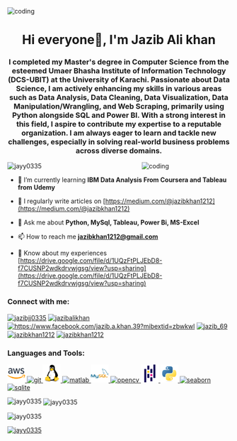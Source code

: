 <img align="centre" alt="coding" lenth = "2000" width="1200" src="https://dainstudios.com/wp-content/uploads/2022/08/Data-natives_banner_2.gif">



<h1 align="center">Hi everyone👋, I'm Jazib Ali khan</h1>
<h3 align="center">I completed my Master's degree in Computer Science from the esteemed Umaer Bhasha Institute of Information Technology (DCS-UBIT) at the University of Karachi. Passionate about Data Science, I am actively enhancing my skills in various areas such as Data Analysis, Data Cleaning, Data Visualization, Data Manipulation/Wrangling, and Web Scraping, primarily using Python alongside SQL and Power BI. With a strong interest in this field, I aspire to contribute my expertise to a reputable organization. I am always eager to learn and tackle new challenges, especially in solving real-world business problems across diverse domains.</h3>

<img align="right" alt="coding" width="200" src="https://i.pinimg.com/originals/e8/f4/53/e8f453469a3ec97ecd354df465d73913.gif">

<p align="left"> <img src="https://komarev.com/ghpvc/?username=jayy0335&label=Profile%20views&color=0e75b6&style=flat" alt="jayy0335" /> </p>

- 🌱 I’m currently learning **IBM Data Analysis From Coursera and Tableau from Udemy**

- 📝 I regularly write articles on [https://medium.com/@jazibkhan1212](https://medium.com/@jazibkhan1212)

- 💬 Ask me about **Python, MySql, Tableau, Power Bi, MS-Excel**

- 📫 How to reach me **jazibkhan1212@gmail.com**

- 📄 Know about my experiences [https://drive.google.com/file/d/1UQzFtPLJEbD8-f7CUSNP2wdkdrvwjgsg/view?usp=sharing](https://drive.google.com/file/d/1UQzFtPLJEbD8-f7CUSNP2wdkdrvwjgsg/view?usp=sharing)

<h3 align="left">Connect with me:</h3>
<p align="left">
<a href="https://twitter.com/jazibjj0335" target="blank"><img align="center" src="https://raw.githubusercontent.com/rahuldkjain/github-profile-readme-generator/master/src/images/icons/Social/twitter.svg" alt="jazibjj0335" height="30" width="40" /></a>
<a href="https://linkedin.com/in/jazibalikhan" target="blank"><img align="center" src="https://raw.githubusercontent.com/rahuldkjain/github-profile-readme-generator/master/src/images/icons/Social/linked-in-alt.svg" alt="jazibalikhan" height="30" width="40" /></a>
<a href="https://fb.com/https://www.facebook.com/jazib.a.khan.39?mibextid=zbwkwl" target="blank"><img align="center" src="https://raw.githubusercontent.com/rahuldkjain/github-profile-readme-generator/master/src/images/icons/Social/facebook.svg" alt="https://www.facebook.com/jazib.a.khan.39?mibextid=zbwkwl" height="30" width="40" /></a>
<a href="https://instagram.com/jazib_69" target="blank"><img align="center" src="https://raw.githubusercontent.com/rahuldkjain/github-profile-readme-generator/master/src/images/icons/Social/instagram.svg" alt="jazib_69" height="30" width="40" /></a>
<a href="https://medium.com/jazibkhan1212" target="blank"><img align="center" src="https://raw.githubusercontent.com/rahuldkjain/github-profile-readme-generator/master/src/images/icons/Social/medium.svg" alt="jazibkhan1212" height="30" width="40" /></a>
<a href="https://www.hackerrank.com/jazibkhan1212" target="blank"><img align="center" src="https://raw.githubusercontent.com/rahuldkjain/github-profile-readme-generator/master/src/images/icons/Social/hackerrank.svg" alt="jazibkhan1212" height="30" width="40" /></a>
</p>

<h3 align="left">Languages and Tools:</h3>
<p align="left"> <a href="https://aws.amazon.com" target="_blank" rel="noreferrer"> <img src="https://raw.githubusercontent.com/devicons/devicon/master/icons/amazonwebservices/amazonwebservices-original-wordmark.svg" alt="aws" width="40" height="40"/> </a> <a href="https://git-scm.com/" target="_blank" rel="noreferrer"> <img src="https://www.vectorlogo.zone/logos/git-scm/git-scm-icon.svg" alt="git" width="40" height="40"/> </a> <a href="https://www.linux.org/" target="_blank" rel="noreferrer"> <img src="https://raw.githubusercontent.com/devicons/devicon/master/icons/linux/linux-original.svg" alt="linux" width="40" height="40"/> </a> <a href="https://www.mathworks.com/" target="_blank" rel="noreferrer"> <img src="https://upload.wikimedia.org/wikipedia/commons/2/21/Matlab_Logo.png" alt="matlab" width="40" height="40"/> </a> <a href="https://www.mysql.com/" target="_blank" rel="noreferrer"> <img src="https://raw.githubusercontent.com/devicons/devicon/master/icons/mysql/mysql-original-wordmark.svg" alt="mysql" width="40" height="40"/> </a> <a href="https://opencv.org/" target="_blank" rel="noreferrer"> <img src="https://www.vectorlogo.zone/logos/opencv/opencv-icon.svg" alt="opencv" width="40" height="40"/> </a> <a href="https://pandas.pydata.org/" target="_blank" rel="noreferrer"> <img src="https://raw.githubusercontent.com/devicons/devicon/2ae2a900d2f041da66e950e4d48052658d850630/icons/pandas/pandas-original.svg" alt="pandas" width="40" height="40"/> </a> <a href="https://www.python.org" target="_blank" rel="noreferrer"> <img src="https://raw.githubusercontent.com/devicons/devicon/master/icons/python/python-original.svg" alt="python" width="40" height="40"/> </a> <a href="https://seaborn.pydata.org/" target="_blank" rel="noreferrer"> <img src="https://seaborn.pydata.org/_images/logo-mark-lightbg.svg" alt="seaborn" width="40" height="40"/> </a> <a href="https://www.sqlite.org/" target="_blank" rel="noreferrer"> <img src="https://www.vectorlogo.zone/logos/sqlite/sqlite-icon.svg" alt="sqlite" width="40" height="40"/> </a> </p>

<p><img align="left" src="https://github-readme-stats.vercel.app/api/top-langs?username=jayy0335&show_icons=true&locale=en&layout=compact" alt="jayy0335" /></p>

<p>&nbsp;<img align="center" src="https://github-readme-stats.vercel.app/api?username=jayy0335&show_icons=true&locale=en" alt="jayy0335" /></p>

<p><img align="center" src="https://github-readme-streak-stats.herokuapp.com/?user=jayy0335&" alt="jayy0335" /></p>

<p align="left"> <a href="https://github.com/ryo-ma/github-profile-trophy"><img src="https://github-profile-trophy.vercel.app/?username=jayy0335" alt="jayy0335" /></a> </p>

